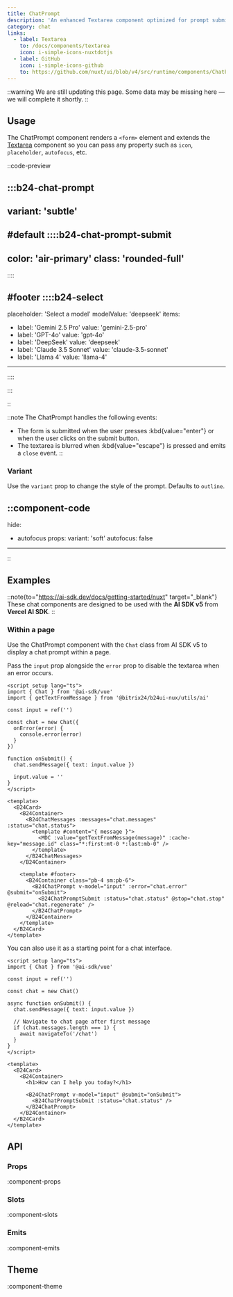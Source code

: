 ```yaml
---
title: ChatPrompt
description: 'An enhanced Textarea component optimized for prompt submission in AI chat interfaces.'
category: chat
links:
  - label: Textarea
    to: /docs/components/textarea
    icon: i-simple-icons-nuxtdotjs
  - label: GitHub
    icon: i-simple-icons-github
    to: https://github.com/nuxt/ui/blob/v4/src/runtime/components/ChatPrompt.vue
---
```


::warning
We are still updating this page. Some data may be missing here — we will complete it shortly.
::

## Usage

The ChatPrompt component renders a `<form>` element and extends the [Textarea](/docs/components/textarea/) component so you can pass any property such as `icon`, `placeholder`, `autofocus`, etc.

::code-preview

:::b24-chat-prompt
---
variant: 'subtle'
---

#default
::::b24-chat-prompt-submit
---
color: 'air-primary'
class: 'rounded-full'
---
::::

#footer
::::b24-select
---
placeholder: 'Select a model'
modelValue: 'deepseek'
items:
  - label: 'Gemini 2.5 Pro'
    value: 'gemini-2.5-pro'
  - label: 'GPT-4o'
    value: 'gpt-4o'
  - label: 'DeepSeek'
    value: 'deepseek'
  - label: 'Claude 3.5 Sonnet'
    value: 'claude-3.5-sonnet'
  - label: 'Llama 4'
    value: 'llama-4'
---
::::

:::

::

::note
The ChatPrompt handles the following events:

- The form is submitted when the user presses :kbd{value="enter"} or when the user clicks on the submit button.
- The textarea is blurred when :kbd{value="escape"} is pressed and emits a `close` event.
::

### Variant

Use the `variant` prop to change the style of the prompt. Defaults to `outline`.

::component-code
---
hide:
  - autofocus
props:
  variant: 'soft'
  autofocus: false
---
::

## Examples

::note{to="https://ai-sdk.dev/docs/getting-started/nuxt" target="_blank"}
These chat components are designed to be used with the **AI SDK v5** from **Vercel AI SDK**.
::

### Within a page

Use the ChatPrompt component with the `Chat` class from AI SDK v5 to display a chat prompt within a page.

Pass the `input` prop alongside the `error` prop to disable the textarea when an error occurs.

```vue [pages/\[id\\].vue] {2,5,13-17,34,36}
<script setup lang="ts">
import { Chat } from '@ai-sdk/vue'
import { getTextFromMessage } from '@bitrix24/b24ui-nux/utils/ai'

const input = ref('')

const chat = new Chat({
  onError(error) {
    console.error(error)
  }
})

function onSubmit() {
  chat.sendMessage({ text: input.value })

  input.value = ''
}
</script>

<template>
  <B24Card>
    <B24Container>
      <B24ChatMessages :messages="chat.messages" :status="chat.status">
        <template #content="{ message }">
          <MDC :value="getTextFromMessage(message)" :cache-key="message.id" class="*:first:mt-0 *:last:mb-0" />
        </template>
      </B24ChatMessages>
    </B24Container>

    <template #footer>
      <B24Container class="pb-4 sm:pb-6">
        <B24ChatPrompt v-model="input" :error="chat.error" @submit="onSubmit">
          <B24ChatPromptSubmit :status="chat.status" @stop="chat.stop" @reload="chat.regenerate" />
        </B24ChatPrompt>
      </B24Container>
    </template>
  </B24Card>
</template>
```

You can also use it as a starting point for a chat interface.

```vue [pages/index.vue] {2,4,8-15,24,26}
<script setup lang="ts">
import { Chat } from '@ai-sdk/vue'

const input = ref('')

const chat = new Chat()

async function onSubmit() {
  chat.sendMessage({ text: input.value })

  // Navigate to chat page after first message
  if (chat.messages.length === 1) {
    await navigateTo('/chat')
  }
}
</script>

<template>
  <B24Card>
    <B24Container>
      <h1>How can I help you today?</h1>

      <B24ChatPrompt v-model="input" @submit="onSubmit">
        <B24ChatPromptSubmit :status="chat.status" />
      </B24ChatPrompt>
    </B24Container>
  </B24Card>
</template>
```

## API

### Props

:component-props

### Slots

:component-slots

### Emits

:component-emits

## Theme

:component-theme
